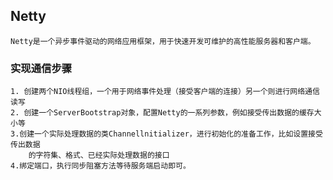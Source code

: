 ## Netty
    Netty是一个异步事件驱动的网络应用框架，用于快速开发可维护的高性能服务器和客户端。
    
### 实现通信步骤
    1. 创建两个NIO线程组，一个用于网络事件处理（接受客户端的连接）另一个则进行网络通信读写
    2. 创建一个ServerBootstrap对象，配置Netty的一系列参数，例如接受传出数据的缓存大小等
    3.创建一个实际处理数据的类Channellnitializer，进行初始化的准备工作，比如设置接受传出数据
        的字符集、格式、已经实际处理数据的接口
    4.绑定端口，执行同步阻塞方法等待服务端启动即可。